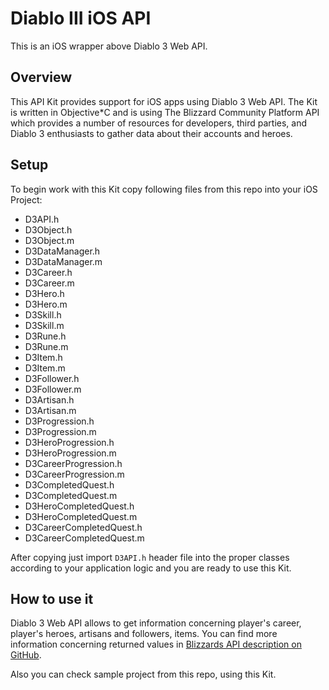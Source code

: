 # Diablo III iOS API

This is an iOS wrapper above Diablo 3 Web API.

## Overview

This API Kit provides support for iOS apps using Diablo 3 Web API. The Kit is written in Objective*C and is using The Blizzard Community Platform API which provides a number of resources for developers, third parties, and Diablo 3 enthusiasts to gather data about their accounts and heroes.

## Setup

To begin work with this Kit copy following files from this repo into your iOS Project:

* D3API.h
* D3Object.h
* D3Object.m
* D3DataManager.h
* D3DataManager.m
* D3Career.h
* D3Career.m
* D3Hero.h
* D3Hero.m
* D3Skill.h
* D3Skill.m
* D3Rune.h
* D3Rune.m
* D3Item.h
* D3Item.m
* D3Follower.h
* D3Follower.m
* D3Artisan.h
* D3Artisan.m
* D3Progression.h
* D3Progression.m
* D3HeroProgression.h
* D3HeroProgression.m
* D3CareerProgression.h
* D3CareerProgression.m
* D3CompletedQuest.h
* D3CompletedQuest.m
* D3HeroCompletedQuest.h
* D3HeroCompletedQuest.m
* D3CareerCompletedQuest.h
* D3CareerCompletedQuest.m

After copying just import `D3API.h` header file into the proper classes according to your application logic and you are ready to use this Kit.

## How to use it

Diablo 3 Web API allows to get information concerning player's career, player's heroes, artisans and followers, items. You can find more information concerning returned values in [Blizzards API description on GitHub](https://github.com/Blizzard/d3-api-docs).

Also you can check sample project from this repo, using this Kit.
